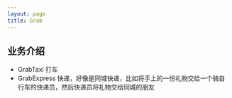 ```yaml
---
layout: page
title: Grab
---
```


## 业务介绍

- GrabTaxi 打车
- GrabExpress 快递，好像是同城快递，比如将手上的一份礼物交给一个骑自行车的快递员，然后快递员将礼物交给同城的朋友